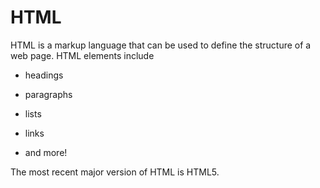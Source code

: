 # HTML







HTML is a markup language that can be used to define the structure of a web page. HTML elements include







* headings



* paragraphs



* lists



* links



* and more!





The most recent major version of HTML is HTML5.